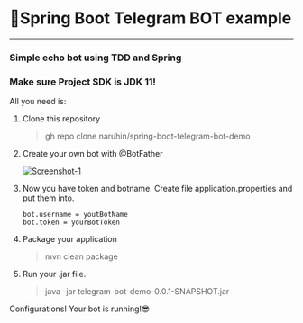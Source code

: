 # :robot:Spring Boot Telegram BOT example

---

### Simple echo bot using TDD and Spring 
### Make sure Project SDK is JDK 11! 

All you need is:
1. Clone this repository

    >gh repo clone naruhin/spring-boot-telegram-bot-demo
   
2. Create your own bot with @BotFather
   
   <a href="https://imgbb.com/"><img src="https://i.ibb.co/R6Qk8gf/Screenshot-1.png" alt="Screenshot-1" border="0"></a>

3. Now you have token and botname. Create file application.properties and put them into.

    ```properties
    bot.username = youtBotName
    bot.token = yourBotToken
    ```
   
4. Package your application

    >mvn clean package
   
5. Run your .jar file.
    >java -jar telegram-bot-demo-0.0.1-SNAPSHOT.jar
    
Configurations! Your bot is running!:sunglasses:
